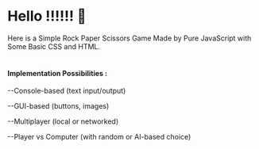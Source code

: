 # Hello !!!!!! 🙌
Here is a Simple Rock Paper Scissors Game Made by Pure JavaScript with Some Basic CSS and HTML.<br>
<br>
<h4>Implementation Possibilities :<br></h4>
--Console-based (text input/output)

--GUI-based (buttons, images)

--Multiplayer (local or networked)

--Player vs Computer (with random or AI-based choice)


